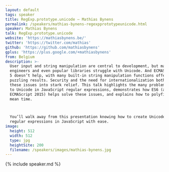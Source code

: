 ```yaml
---
layout: default
tags: speaker
title: RegExp.prototype.unicode – Mathias Bynens
permalink: /speakers/mathias-bynens-regexpprototypeunicode.html
speaker: Mathias Bynens
talk: RegExp.prototype.unicode
website: 'https://mathiasbynens.be/'
twitter: 'https://twitter.com/mathias'
github: 'https://github.com/mathiasbynens'
gplus: 'https://plus.google.com/+mathiasbynens'
from: Belgium
description: >-
  User input and string manipulation are central to development, but many
  engineers and even popular libraries struggle with Unicode. And ECMAScript
  5 doesn’t help, with many built-in string manipulation functions offering
  puzzling results. Security and the need for internationalization both throw
  these issues into stark relief. This talk highlights the many problems related
  to Unicode in JavaScript regular expressions, demonstrates how ES6 (aka.
  ECMAScript 2015) helps solve these issues, and explains how to polyfill in the
  mean time.



  You’ll walk away from this presentation knowing how to create Unicode-aware
  regular expressions in JavaScript with ease.
image:
  height: 512
  width: 512
  type: jpg
  heightSite: 200
  filename: /speakers/images/mathias-bynens.jpg
---
```


{% include speaker.md %}
